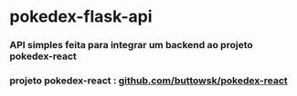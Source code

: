 # pokedex-flask-api

### API simples feita para integrar um backend ao projeto pokedex-react

### projeto pokedex-react : [github.com/buttowsk/pokedex-react](https://github.com/buttowsk/pokedex-react)
